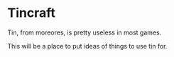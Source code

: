 # Tincraft

Tin, from moreores, is pretty useless in most games.

This will be a place to put ideas of things to use tin for.
